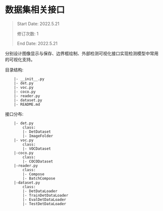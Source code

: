 # 数据集相关接口

> Start Date: 2022.5.21
> 
> 修订次数: 1
> 
> End Date: 2022.5.21

分别设计图像显示与保存、边界框绘制、外部检测可视化接口实现检测模型中常用的可视化支持。

目录结构:
```
    |- __init__.py
    |- det.py
    |- voc.py
    |- coco.py
    |- reader.py
    |- dataset.py
    |- README.md
```

接口分布:
```
    |- det.py
        class:
        |- DetDataset
        |- ImageFolder
    |- voc.py
        class:
        |- VOCDataset
    |-coco.py
        class:
        |- COCODataset
    |-reader.py
        class:
        |- Compose
        |- BatchCompose
    |-dataset.py
        class:
        |- DetDataLoader
        |- TrainDetDataLoader
        |- EvalDetDataLoader
        |- TestDetDataLoader
```



